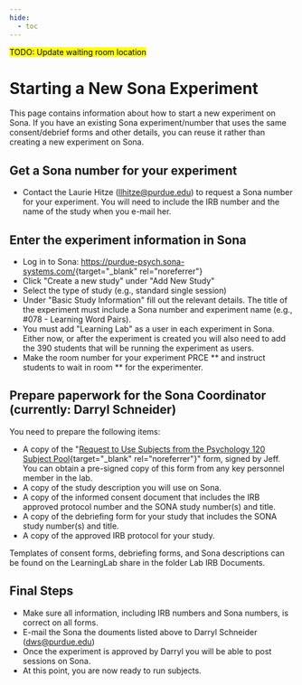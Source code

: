 ```yaml
---
hide:
  - toc
---
```


<mark>TODO: Update waiting room location</mark>

# Starting a New Sona Experiment

This page contains information about how to start a new experiment on Sona. If you have an existing Sona experiment/number that uses the same consent/debrief forms and other details, you can reuse it rather than creating a new experiment on Sona.

## Get a Sona number for your experiment

- Contact the Laurie Hitze (<llhitze@purdue.edu>) to request a Sona number for your experiment. You will need to include the IRB number and the name of the study when you e-mail her.

## Enter the experiment information in Sona

- Log in to Sona: <https://purdue-psych.sona-systems.com/>{target="\_blank" rel="noreferrer"}
- Click "Create a new study" under "Add New Study"
- Select the type of study (e.g., standard single session)
- Under "Basic Study Information" fill out the relevant details. The title of the experiment must include a Sona number and experiment name (e.g., #078 - Learning Word Pairs).
- You must add "Learning Lab" as a user in each experiment in Sona. Either now, or after the experiment is created you will also need to add the 390 students that will be running the experiment as users.
- Make the room number for your experiment PRCE ** and instruct students to wait in room ** for the experimenter.

## Prepare paperwork for the Sona Coordinator (currently: Darryl Schneider)

You need to prepare the following items:

- A copy of the "[Request to Use Subjects from the Psychology 120 Subject Pool](../../downloads/Request_to_Use_the_PSY120_Research_Participant_Pool.pdf){target="\_blank" rel="noreferrer"}" form, signed by Jeff. You can obtain a pre-signed copy of this form from any key personnel member in the lab.
- A copy of the study description you will use on Sona.
- A copy of the informed consent document that includes the IRB approved protocol number and the SONA study number(s) and title.
- A copy of the debriefing form for your study that includes the SONA study number(s) and title.
- A copy of the approved IRB protocol for your study.

Templates of consent forms, debriefing forms, and Sona descriptions can be found on the LearningLab share in the folder Lab IRB Documents.

## Final Steps

- Make sure all information, including IRB numbers and Sona numbers, is correct on all forms.
- E-mail the Sona the douments listed above to Darryl Schneider (<dws@purdue.edu>)
- Once the experiment is approved by Darryl you will be able to post sessions on Sona.
- At this point, you are now ready to run subjects.
